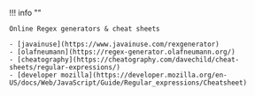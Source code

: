 !!! info ""

    Online Regex generators & cheat sheets

    - [javainuse](https://www.javainuse.com/rexgenerator)
    - [olafneumann](https://regex-generator.olafneumann.org/)
    - [cheatography](https://cheatography.com/davechild/cheat-sheets/regular-expressions/)
    - [developer mozilla](https://developer.mozilla.org/en-US/docs/Web/JavaScript/Guide/Regular_expressions/Cheatsheet)
